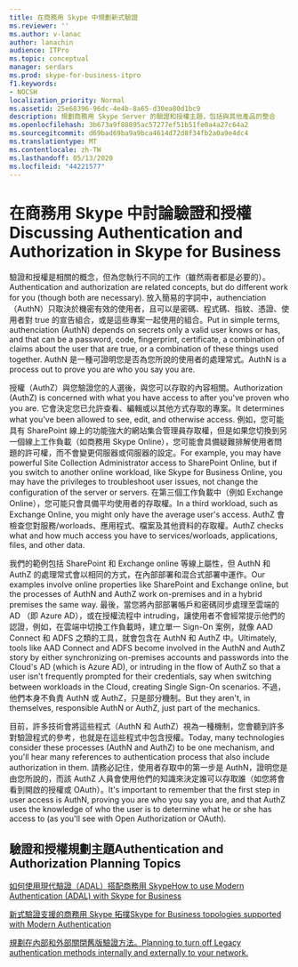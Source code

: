 ```yaml
---
title: 在商務用 Skype 中規劃新式驗證
ms.reviewer: ''
ms.author: v-lanac
author: lanachin
audience: ITPro
ms.topic: conceptual
manager: serdars
ms.prod: skype-for-business-itpro
f1.keywords:
- NOCSH
localization_priority: Normal
ms.assetid: 25e68396-96dc-4e4b-8a65-d30ea80d1bc9
description: 規劃商務用 Skype Server 的驗證和授權主題，包括與其他產品的整合
ms.openlocfilehash: 3b673a9f88895ac57277ef51b51fe0a4a27c64a2
ms.sourcegitcommit: d69bad69ba9a9bca4614d72d8f34fb2a0a9e4dc4
ms.translationtype: MT
ms.contentlocale: zh-TW
ms.lasthandoff: 05/13/2020
ms.locfileid: "44221577"
---
```

# <a name="discussing-authentication-and-authorization-in-skype-for-business"></a><span data-ttu-id="4ab53-103">在商務用 Skype 中討論驗證和授權</span><span class="sxs-lookup"><span data-stu-id="4ab53-103">Discussing Authentication and Authorization in Skype for Business</span></span>

<span data-ttu-id="4ab53-104">驗證和授權是相關的概念，但為您執行不同的工作（雖然兩者都是必要的）。</span><span class="sxs-lookup"><span data-stu-id="4ab53-104">Authentication and authorization are related concepts, but do different work for you (though both are necessary).</span></span> <span data-ttu-id="4ab53-105">放入簡易的字詞中，authenciation （AuthN）只取決於機密有效的使用者，且可以是密碼、程式碼、指紋、憑證、使用者對 true 的宣告組合，或是這些專案一起使用的組合。</span><span class="sxs-lookup"><span data-stu-id="4ab53-105">Put in simple terms, authenciation (AuthN) depends on secrets only a valid user knows or has, and that can be a password, code, fingerprint, certificate, a combination of claims about the user that are true, or a combination of these things used together.</span></span> <span data-ttu-id="4ab53-106">AuthN 是一種可證明您是否為您所說的使用者的處理常式。</span><span class="sxs-lookup"><span data-stu-id="4ab53-106">AuthN is a process out to prove you are who you say you are.</span></span>

<span data-ttu-id="4ab53-107">授權（AuthZ）與您驗證您的人選後，與您可以存取的內容相關。</span><span class="sxs-lookup"><span data-stu-id="4ab53-107">Authorization (AuthZ) is concerned with what you have access to after you've proven who you are.</span></span> <span data-ttu-id="4ab53-108">它會決定您已允許查看、編輯或以其他方式存取的專案。</span><span class="sxs-lookup"><span data-stu-id="4ab53-108">It determines what you've been allowed to see, edit, and otherwise access.</span></span> <span data-ttu-id="4ab53-109">例如，您可能具有 SharePoint 線上的功能強大的網站集合管理員存取權，但是如果您切換到另一個線上工作負載（如商務用 Skype Online），您可能會具備疑難排解使用者問題的許可權，而不會變更伺服器或伺服器的設定。</span><span class="sxs-lookup"><span data-stu-id="4ab53-109">For example, you may have powerful Site Collection Administrator access to SharePoint Online, but if you switch to another online workload, like Skype for Business Online, you may have the privileges to troubleshoot user issues, not change the configuration of the server or servers.</span></span> <span data-ttu-id="4ab53-110">在第三個工作負載中（例如 Exchange Online），您可能只會具備平均使用者的存取權。</span><span class="sxs-lookup"><span data-stu-id="4ab53-110">In a third workload, such as Exchange Online, you might only have the average user's access.</span></span> <span data-ttu-id="4ab53-111">AuthZ 會檢查您對服務/worloads、應用程式、檔案及其他資料的存取權。</span><span class="sxs-lookup"><span data-stu-id="4ab53-111">AuthZ checks what and how much access you have to services/worloads, applications, files, and other data.</span></span>

<span data-ttu-id="4ab53-112">我們的範例包括 SharePoint 和 Exchange online 等線上屬性，但 AuthN 和 AuthZ 的處理常式會以相同的方式，在內部部署和混合式部署中運作。</span><span class="sxs-lookup"><span data-stu-id="4ab53-112">Our examples involve online properties like SharePoint and Exchange online, but the processes of AuthN and AuthZ work on-premises and in a hybrid premises the same way.</span></span> <span data-ttu-id="4ab53-113">最後，當您將內部部署帳戶和密碼同步處理至雲端的 AD （即 Azure AD），或在授權流程中 intruding，讓使用者不會經常提示他們的認證，例如，在雲端中切換工作負載時，建立單一 Sign-On 案例，就像 AAD Connect 和 ADFS 之類的工具，就會包含在 AuthN 和 AuthZ 中。</span><span class="sxs-lookup"><span data-stu-id="4ab53-113">Ultimately, tools like AAD Connect and ADFS become involved in the AuthN and AuthZ story by either synchronizing on-premises accounts and passwords into the Cloud's AD (which is Azure AD), or intruding in the flow of AuthZ so that a user isn't frequently prompted for their credentials, say when switching between workloads in the Cloud, creating Single Sign-On scenarios.</span></span> <span data-ttu-id="4ab53-114">不過，他們本身不負責 AuthN 或 AuthZ，只是部分機制。</span><span class="sxs-lookup"><span data-stu-id="4ab53-114">But they aren't, in themselves, responsible AuthN or AuthZ, just part of the mechanics.</span></span>

<span data-ttu-id="4ab53-115">目前，許多技術會將這些程式（AuthN 和 AuthZ）視為一種機制，您會聽到許多對驗證程式的參考，也就是在這些程式中包含授權。</span><span class="sxs-lookup"><span data-stu-id="4ab53-115">Today, many technologies consider these processes (AuthN and AuthZ) to be one mechanism, and you'll hear many references to authentication process that also include authorization in them.</span></span> <span data-ttu-id="4ab53-116">請務必記住，使用者存取中的第一步是 AuthN，證明您是由您所說的，而該 AuthZ 人員會使用他們的知識來決定誰可以存取誰（如您將會看到開啟的授權或 OAuth）。</span><span class="sxs-lookup"><span data-stu-id="4ab53-116">It's important to remember that the first step in user access is AuthN, proving you are who you say you are, and that AuthZ uses the knowledge of who the user is to determine what he or she has access to (as you'll see with Open Authorization or OAuth).</span></span>

  
## <a name="authentication-and-authorization-planning-topics"></a><span data-ttu-id="4ab53-117">驗證和授權規劃主題</span><span class="sxs-lookup"><span data-stu-id="4ab53-117">Authentication and Authorization Planning Topics</span></span>

[<span data-ttu-id="4ab53-118">如何使用現代驗證（ADAL）搭配商務用 Skype</span><span class="sxs-lookup"><span data-stu-id="4ab53-118">How to use Modern Authentication (ADAL) with Skype for Business</span></span>](plan-adal.md)

[<span data-ttu-id="4ab53-119">新式驗證支援的商務用 Skype 拓撲</span><span class="sxs-lookup"><span data-stu-id="4ab53-119">Skype for Business topologies supported with Modern Authentication</span></span>](topologies-supported.md)

[<span data-ttu-id="4ab53-120">規劃在內部和外部關閉舊版驗證方法。</span><span class="sxs-lookup"><span data-stu-id="4ab53-120">Planning to turn off Legacy authentication methods internally and externally to your network.</span></span>](turn-on-modern-auth.md)

